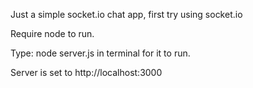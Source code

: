 Just a simple socket.io chat app, first try using socket.io

Require node to run.

Type: node server.js in terminal for it to run.

Server is set to http://localhost:3000